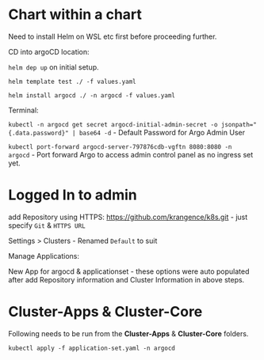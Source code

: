 # Chart within a chart

Need to install Helm on WSL etc first before proceeding further.

CD into argoCD location: 

`helm dep up` on initial setup.

`helm template test ./ -f values.yaml`

`helm install argocd ./ -n argocd -f values.yaml`

Terminal:

`kubectl -n argocd get secret argocd-initial-admin-secret -o jsonpath="{.data.password}" | base64 -d` - Default Password for Argo Admin User

`kubectl port-forward argocd-server-797876cdb-vgftn 8080:8080 -n 
argocd` - Port forward Argo to access admin control panel as no ingress set yet.

# Logged In to admin

add Repository using HTTPS: https://github.com/krangence/k8s.git
    - just specify `Git` & `HTTPS URL`

Settings > Clusters - Renamed `Default` to suit

Manage Applications:

New App for argocd & applicationset
    - these options were auto populated after add Repository information and Cluster Information in above steps.

# Cluster-Apps & Cluster-Core

Following needs to be run from the **Cluster-Apps** & **Cluster-Core** folders.

`kubectl apply -f application-set.yaml -n argocd`